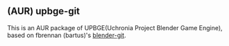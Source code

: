 ## (AUR) upbge-git

This is an AUR package of UPBGE(Uchronia Project Blender Game Engine), based on 
fbrennan (bartus)'s [blender-git](https://aur.archlinux.org/packages/blender-git).

